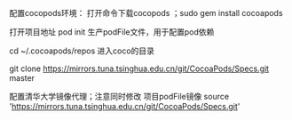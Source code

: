 配置cocopods环境：
打开命令下载cocopods ；sudo gem install cocoapods

打开项目地址 pod init  生产podFile文件，用于配置pod依赖

cd ~/.cocoapods/repos 进入coco的目录

git clone https://mirrors.tuna.tsinghua.edu.cn/git/CocoaPods/Specs.git master

配置清华大学镜像代理；注意同时修改 项目podFile镜像 
source 'https://mirrors.tuna.tsinghua.edu.cn/git/CocoaPods/Specs.git'
